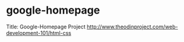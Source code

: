 # google-homepage
Title: Google-Homepage Project
http://www.theodinproject.com/web-development-101/html-css

